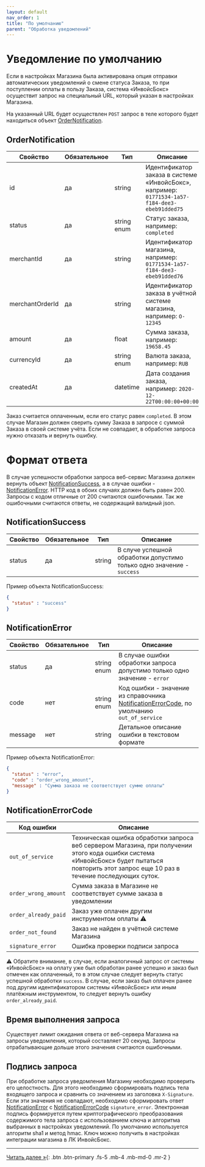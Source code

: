 ```yaml
---
layout: default
nav_order: 1
title: "По умолчанию"
parent: "Обработка уведомлений"
---
```


# Уведомление по умолчанию

Если в настройках Магазина была активирована опция отправки автоматических уведомлений о смене
статуса Заказа, то при поступлении оплаты в пользу Заказа, система &laquo;ИнвойсБокс&raquo;
осуществит запрос на специальный URL, который указан в настройках Магазина.

На указанный URL будет осуществлен `POST` запрос в теле которого будет находиться объект [OrderNotification](#ordernotification).

## OrderNotification

| Свойство        | Обязательное | Тип         | Описание |
| --------------- | -------------|------------ | -------- |
| id              | да           | string      | Идентификатор заказа в системе &laquo;ИнвойсБокс&raquo;, например: `01771534-1a57-f184-dee3-ebeb91dded75`
| status          | да           | string enum | Статус заказа, например: `completed`
| merchantId      | да           | string      | Идентификатор магазина, например: `01771534-1a57-f184-dee3-ebeb91dded76`
| merchantOrderId | да           | string      | Идентификатор заказа в учётной системе магазина, например: `O-12345`
| amount          | да           | float       | Сумма заказа, например: `19658.45`
| currencyId      | да           | string enum | Валюта заказа, например: `RUB`
| createdAt       | да           | datetime    | Дата создания заказа, например: `2020-12-22T00:00:00+00:00`


Заказ считается оплаченным, если его статус равен `completed`. В этом случае Магазин должен сверить
сумму Заказа в запросе с суммой Заказа в своей системе учёта. Если не совпадает, в обработке запроса
нужно отказать и вернуть ошибку.

# Формат ответа

В случае успешности обработки запроса веб-сервис Магазина должен вернуть объект [NotificationSuccess](#notificationsuccess), а в случае ошибки - [NotificationError](#notificationerror).
HTTP код в обоих случаях должен быть равен 200. Запросы с кодом отличные от 200 считаются ошибочными. Так же ошибочными считаются ответы, не содержащий валидный json.

## NotificationSuccess

| Свойство        | Обязательное | Тип         | Описание |
| --------------- | -------------|------------ | -------- |
| status          | да           | string      | В случе успешной обработки допустимо только одно значение - `success`

Пример объекта NotificationSuccess:
```json 
{
  "status" : "success"
}
```


## NotificationError

| Свойство        | Обязательное | Тип         | Описание |
| --------------- | -------------|------------ | -------- |
| status          | да           | string enum | В случае ошибки обработки запроса допустимо только одно значение - `error`
| code            | нет          | string enum | Код ошибки - значение из справочника [NotificationErrorCode](#notificationerrorcode), по умолчанию `out_of_service`
| message         | нет          | string      | Детальное описание ошибки в текстовом формате

Пример объекта NotificationError:
```json 
{
  "status" : "error",
  "code" : "order_wrong_amount",
  "message" : "Сумма заказа не соответствует сумме оплаты"
}
```


## NotificationErrorCode

| Код ошибки            | Описание |
| --------------------- | -------- |
|`out_of_service`       | Техническая ошибка обработки запроса веб сервером Магазина, при получении этого кода ошибки система &laquo;ИнвойсБокс&raquo; будет пытаться повторить этот запрос еще 10 раз в течение последующих суток.
|`order_wrong_amount`   | Сумма заказа в Магазине не соответствует сумме заказа в уведомлении
|`order_already_paid`   | Заказ уже оплачен другим инструментом оплаты :warning:
|`order_not_found`      | Заказ не найден в учётной системе Магазина
|`signature_error`      | Ошибка проверки подписи запроса

:warning: Обратите внимание, в случае, если аналогичный запрос от системы &laquo;ИнвойсБокс&raquo; на оплату уже был обработан ранее успешно и заказ был отмечен как оплаченный, то в этом случае следует вернуть статус успешной обработки `success`.
В случае, если заказ был оплачен ранее под другим идентификатором системы &laquo;ИнвойсБокс&raquo; или иным платёжным инструментом, то следует вернуть ошибку `order_already_paid`.

## Время выполнения запроса

Существует лимит ожидания ответа от веб-сервера Магазина на запросы уведомления, который составляет 20 секунд.
Запросы отрабатывающие дольше этого значения считаются ошибочными.

## Подпись запроса
При обработке запроса уведомления Магазину необходимо проверить его целостность. 
Для этого необходимо сформировать подпись тела входящего запроса и сравнить со значением из заголовка `X-Signature`. Если эти значения не совпадают, необходимо сформировать ответ [NotificationError](#notificationerror) с [NotificationErrorCode](#notificationerrorcode) `signature_error`.
Электронная подпись формируется путем криптографического преобразования содержимого тела запроса с использованием ключа и алгоритма выбранных в настройках уведомлений.
По умолчанию используется алгоритм sha1 и метод hmac. Ключ можно получить в настройках интеграции магазина в ЛК ИнвойсБокс.

---

[Читать далее &raquo;](/docs/dictionary){: .btn .btn-primary .fs-5 .mb-4 .mb-md-0 .mr-2 }
